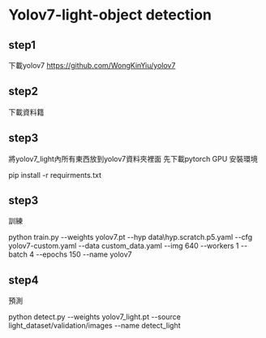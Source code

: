 # Yolov7-light-object detection

## step1
下載yolov7
https://github.com/WongKinYiu/yolov7

## step2
下載資料籍

## step3
將yolov7_light內所有東西放到yolov7資料夾裡面
先下載pytorch GPU
安裝環境

pip install -r requirments.txt

## step3
訓練

python train.py --weights yolov7.pt --hyp data\hyp.scratch.p5.yaml --cfg yolov7-custom.yaml --data custom_data.yaml --img 640 --workers 1 --batch 4 --epochs 150 --name yolov7

## step4
預測

python detect.py --weights yolov7_light.pt --source light_dataset/validation/images --name detect_light


